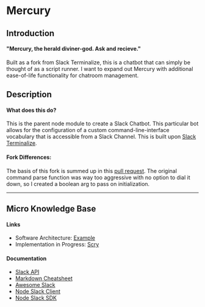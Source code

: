 # Mercury
## Introduction
#### "Mercury, the herald diviner-god. Ask and recieve."
Built as a fork from Slack Terminalize, this is a chatbot that can simply be thought of as a script runner. I want to expand out Mercury with additional ease-of-life functionality for chatroom management.

## Description
#### What does this do?
This is the parent node module to create a Slack Chatbot. This particular bot allows for the configuration of a custom command-line-interface vocabulary that is accessible from a Slack Channel. This is built upon [Slack Terminalize](https://github.com/ggauravr/slack-terminalize).

#### Fork Differences:
The basis of this fork is summed up in this [pull request](https://github.com/ggauravr/slack-terminalize/pull/13). The original command parse function was way too aggressive with no option to dial it down, so I created a boolean arg to pass on initialization.

---
## Micro Knowledge Base
#### Links
- Software Architecture: [Example](https://github.com/ggauravr/slack-sample-cli)
- Implementation in Progress: [Scry](https://github.com/mstraughan86/Scry)

#### Documentation
- [Slack API](https://api.slack.com/)
- [Markdown Cheatsheet](https://github.com/adam-p/markdown-here/wiki/Markdown-Cheatsheet)
- [Awesome Slack](https://github.com/matiassingers/awesome-slack#javascript)
- [Node Slack Client](https://github.com/slackhq/node-slack-client)
- [Node Slack SDK](https://github.com/slackapi/node-slack-sdk)
